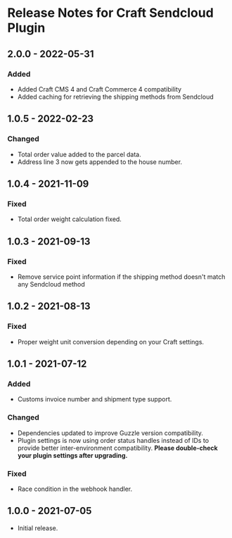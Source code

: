 # Release Notes for Craft Sendcloud Plugin

## 2.0.0 - 2022-05-31

### Added
- Added Craft CMS 4 and Craft Commerce 4 compatibility
- Added caching for retrieving the shipping methods from Sendcloud

## 1.0.5 - 2022-02-23

### Changed
- Total order value added to the parcel data.
- Address line 3 now gets appended to the house number.

## 1.0.4 - 2021-11-09

### Fixed
- Total order weight calculation fixed.

## 1.0.3 - 2021-09-13

### Fixed
- Remove service point information if the shipping method doesn't match any Sendcloud method

## 1.0.2 - 2021-08-13

### Fixed
- Proper weight unit conversion depending on your Craft settings.

## 1.0.1 - 2021-07-12

### Added
- Customs invoice number and shipment type support.

### Changed
- Dependencies updated to improve Guzzle version compatibility.
- Plugin settings is now using order status handles instead of IDs to provide better inter-environment compatibility. **Please double-check your plugin settings after upgrading.**

### Fixed
- Race condition in the webhook handler.

## 1.0.0 - 2021-07-05

- Initial release.
